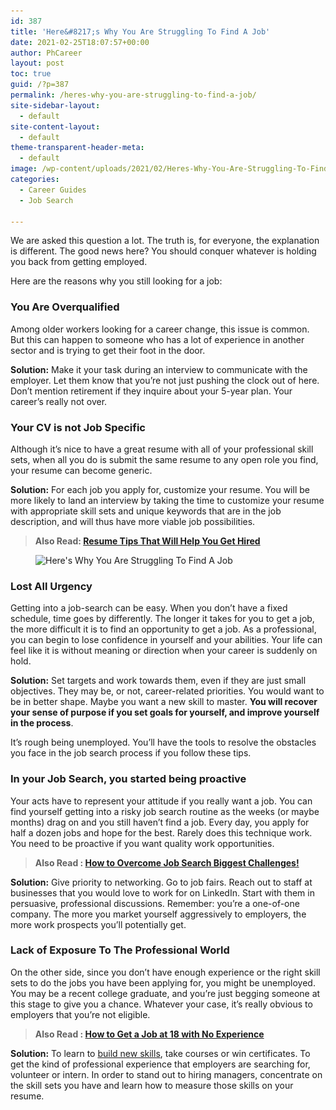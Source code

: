 ```yaml
---
id: 387
title: 'Here&#8217;s Why You Are Struggling To Find A Job'
date: 2021-02-25T18:07:57+00:00
author: PhCareer
layout: post
toc: true
guid: /?p=387
permalink: /heres-why-you-are-struggling-to-find-a-job/
site-sidebar-layout:
  - default
site-content-layout:
  - default
theme-transparent-header-meta:
  - default
image: /wp-content/uploads/2021/02/Heres-Why-You-Are-Struggling-To-Find-A-Job-1.jpg
categories:
  - Career Guides
  - Job Search

---
```

We are asked this question a lot. The truth is, for everyone, the explanation is different. The good news here? You should conquer whatever is holding you back from getting employed.

Here are the reasons why you still looking for a job:

### **You Are Overqualified**

Among older workers looking for a career change, this issue is common. But this can happen to someone who has a lot of experience in another sector and is trying to get their foot in the door.

**Solution:** Make it your task during an interview to communicate with the employer. Let them know that you&#8217;re not just pushing the clock out of here. Don&#8217;t mention retirement if they inquire about your 5-year plan. Your career&#8217;s really not over.

### **Your CV is not Job Specific**

Although it&#8217;s nice to have a great resume with all of your professional skill sets, when all you do is submit the same resume to any open role you find, your resume can become generic.

**Solution:** For each job you apply for, customize your resume. You will be more likely to land an interview by taking the time to customize your resume with appropriate skill sets and unique keywords that are in the job description, and will thus have more viable job possibilities.

<blockquote class="wp-block-quote">
  <p>
    <strong>Also Read: <a href="/resume-tips-that-will-help-you-get-hired/">Resume Tips That Will Help You Get Hired</a></strong>
  </p>
</blockquote>


<figure class="wp-block-image size-large">

<img loading="lazy" width="768" height="512" src="/wp-content/uploads/2021/02/Heres-Why-You-Are-Struggling-To-Find-A-Job.jpg" alt="Here's Why You Are Struggling To Find A Job" class="wp-image-388" srcset="/wp-content/uploads/2021/02/Heres-Why-You-Are-Struggling-To-Find-A-Job.jpg 768w, /wp-content/uploads/2021/02/Heres-Why-You-Are-Struggling-To-Find-A-Job-300x200.jpg 300w" sizes="(max-width: 768px) 100vw, 768px" /> </figure> 

### **Lost All Urgency**

Getting into a job-search can be easy. When you don&#8217;t have a fixed schedule, time goes by differently. The longer it takes for you to get a job, the more difficult it is to find an opportunity to get a job. As a professional, you can begin to lose confidence in yourself and your abilities. Your life can feel like it is without meaning or direction when your career is suddenly on hold.

**Solution:** Set targets and work towards them, even if they are just small objectives. They may be, or not, career-related priorities. You would want to be in better shape. Maybe you want a new skill to master. **You will recover your sense of purpose if you set goals for yourself, and improve yourself in the process**.

It&#8217;s rough being unemployed. You&#8217;ll have the tools to resolve the obstacles you face in the job search process if you follow these tips.

### **In your Job Search, you started being proactive**

Your acts have to represent your attitude if you really want a job. You can find yourself getting into a risky job search routine as the weeks (or maybe months) drag on and you still haven&#8217;t find a job. Every day, you apply for half a dozen jobs and hope for the best. Rarely does this technique work. You need to be proactive if you want quality work opportunities.

<blockquote class="wp-block-quote">
  <p>
    <strong>Also Read : <a href="/how-to-overcome-job-search-biggest-challenges/">How to Overcome Job Search Biggest Challenges!</a></strong>
  </p>
</blockquote>

**Solution:** Give priority to networking. Go to job fairs. Reach out to staff at businesses that you would love to work for on LinkedIn. Start with them in persuasive, professional discussions. Remember: you&#8217;re a one-of-one company. The more you market yourself aggressively to employers, the more work prospects you&#8217;ll potentially get.

### **Lack of Exposure To The Professional World**

On the other side, since you don&#8217;t have enough experience or the right skill sets to do the jobs you have been applying for, you might be unemployed. You may be a recent college graduate, and you&#8217;re just begging someone at this stage to give you a chance. Whatever your case, it&#8217;s really obvious to employers that you&#8217;re not eligible.

<blockquote class="wp-block-quote">
  <p>
    <strong>Also Read : <a href="/how-to-get-a-job-at-18-with-no-experience/">How to Get a Job at 18 with No Experience</a></strong>
  </p>
</blockquote>

**Solution:** To learn to [build new skills](/tips-on-how-to-improve-your-soft-skills-at-work/), take courses or win certificates. To get the kind of professional experience that employers are searching for, volunteer or intern. In order to stand out to hiring managers, concentrate on the skill sets you have and learn how to measure those skills on your resume.
